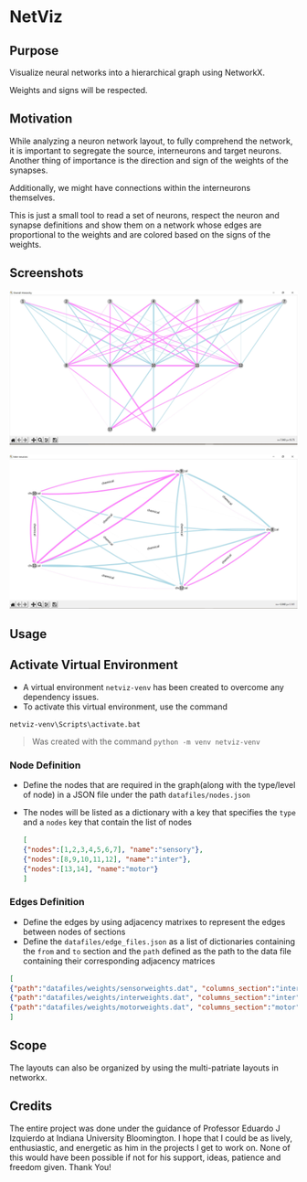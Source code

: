 # NetViz
## Purpose

Visualize neural networks into a hierarchical graph using NetworkX. 

Weights and signs will be respected.



## Motivation

While analyzing a neuron network layout, to fully comprehend the network, it is important to segregate the source, interneurons and target neurons. Another thing of importance is the direction and sign of the weights of the synapses. 

Additionally, we might have connections within the interneurons themselves.

This is just a small tool to read a set of neurons, respect the neuron and synapse definitions and show them on a network whose edges are proportional to the weights and are colored based on the signs of the weights.



## Screenshots

![Network Hierarchy](/screenshots/network.JPG)

![Inter Neurons](/screenshots/inter_neuron.JPG)

## Usage

## Activate Virtual Environment
- A virtual environment `netviz-venv` has been created to overcome any dependency issues.
- To activate this virtual environment, use the command 

```
netviz-venv\Scripts\activate.bat
```

> Was created with the command  `python -m venv netviz-venv` 

### Node Definition 

- Define the nodes that are required in the graph(along with the type/level of node) in a JSON file under the path `datafiles/nodes.json`

- The nodes will be listed as a dictionary with a key that specifies the `type` and a `nodes` key that contain the list of nodes

  ```json
  [
  {"nodes":[1,2,3,4,5,6,7], "name":"sensory"},
  {"nodes":[8,9,10,11,12], "name":"inter"},
  {"nodes":[13,14], "name":"motor"}
  ]
  ```

### Edges Definition

- Define the edges by using adjacency matrixes to represent the edges between nodes of sections
- Define the `datafiles/edge_files.json` as a list of dictionaries containing the `from` and `to` section and the `path` defined as the path to the data file containing their corresponding adjacency matrices

```json
[
{"path":"datafiles/weights/sensorweights.dat", "columns_section":"inter","rows_section":"sensory"},
{"path":"datafiles/weights/interweights.dat", "columns_section":"inter","rows_section":"inter"},
{"path":"datafiles/weights/motorweights.dat", "columns_section":"motor","rows_section":"inter"}
]
```



## Scope

The layouts can also be organized by using the multi-patriate layouts in networkx.

## Credits

The entire project was done under the guidance of Professor Eduardo J Izquierdo at Indiana University Bloomington. I hope that I could be as lively, enthusiastic, and energetic as him in the projects I get to work on. None of this would have been possible if not for his support, ideas, patience and freedom given. Thank You!
